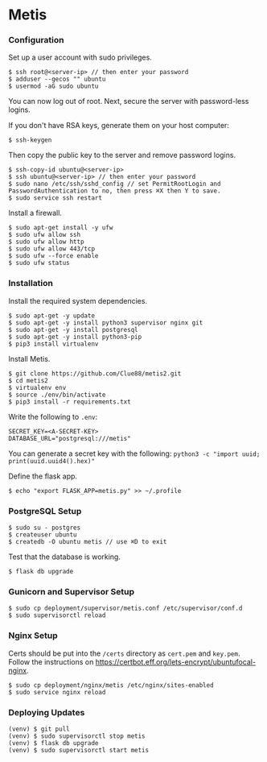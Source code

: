 # Metis

### Configuration
Set up a user account with sudo privileges.
```
$ ssh root@<server-ip> // then enter your password
$ adduser --gecos "" ubuntu
$ usermod -aG sudo ubuntu
```
You can now log out of root. Next, secure the server with password-less logins.

If you don't have RSA keys, generate them on your host computer:
```
$ ssh-keygen
```
Then copy the public key to the server and remove password logins.
```
$ ssh-copy-id ubuntu@<server-ip>
$ ssh ubuntu@<server-ip> // then enter your password
$ sudo nano /etc/ssh/sshd_config // set PermitRootLogin and PasswordAuthentication to no, then press ⌘X then Y to save.
$ sudo service ssh restart
```

Install a firewall.
```
$ sudo apt-get install -y ufw
$ sudo ufw allow ssh
$ sudo ufw allow http
$ sudo ufw allow 443/tcp
$ sudo ufw --force enable
$ sudo ufw status
```

### Installation
Install the required system dependencies.
```
$ sudo apt-get -y update
$ sudo apt-get -y install python3 supervisor nginx git
$ sudo apt-get -y install postgresql
$ sudo apt-get -y install python3-pip
$ pip3 install virtualenv
```

Install Metis.
```
$ git clone https://github.com/Clue88/metis2.git
$ cd metis2
$ virtualenv env
$ source ./env/bin/activate
$ pip3 install -r requirements.txt
```

Write the following to `.env`:
```
SECRET_KEY=<A-SECRET-KEY>
DATABASE_URL="postgresql:///metis"
```
You can generate a secret key with the following:
```python3 -c "import uuid; print(uuid.uuid4().hex)"```

Define the flask app.
```
$ echo "export FLASK_APP=metis.py" >> ~/.profile
```

### PostgreSQL Setup
```
$ sudo su - postgres
$ createuser ubuntu
$ createdb -O ubuntu metis // use ⌘D to exit
```

Test that the database is working.
```
$ flask db upgrade
```

### Gunicorn and Supervisor Setup
```
$ sudo cp deployment/supervisor/metis.conf /etc/supervisor/conf.d
$ sudo supervisorctl reload
```

### Nginx Setup
Certs should be put into the `/certs` directory as `cert.pem` and `key.pem`.
Follow the instructions on https://certbot.eff.org/lets-encrypt/ubuntufocal-nginx.
```
$ sudo cp deployment/nginx/metis /etc/nginx/sites-enabled
$ sudo service nginx reload
```

### Deploying Updates
```
(venv) $ git pull
(venv) $ sudo supervisorctl stop metis
(venv) $ flask db upgrade
(venv) $ sudo supervisorctl start metis
```
